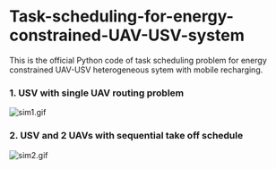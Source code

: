 # Task-scheduling-for-energy-constrained-UAV-USV-system
This is the official Python code of task scheduling problem for energy constrained UAV-USV heterogeneous sytem with mobile recharging.


### 1. USV with single UAV routing problem
![sim1.gif](figs/sim.gif)

### 2. USV and 2 UAVs with sequential take off schedule
![sim2.gif](figs/sim2.gif)
